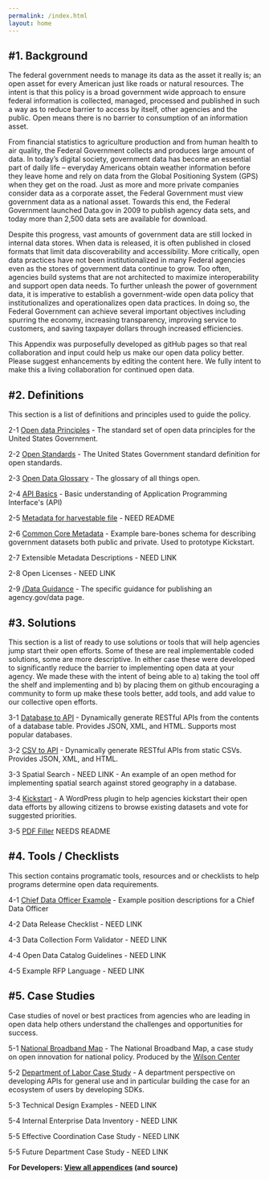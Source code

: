 ```yaml
---
permalink: /index.html
layout: home
---
```


#1. Background
-------------
The federal government needs to  manage its data as the asset it really is; an open asset for every American just like roads or natural resources. The intent is that this policy is a broad government wide approach to ensure federal information is collected, managed, processed and published in such a way as to reduce barrier to access by itself, other agencies and the public.  Open means there is no barrier to consumption of an information asset.  

From financial statistics to agriculture production and from human health to air quality, the Federal Government collects and produces large amount of data.  In today’s digital society, government data has become an essential part of daily life – everyday Americans obtain weather information before they leave home and rely on data from the Global Positioning System (GPS) when they get on the road.  Just as more and more private companies consider data as a corporate asset, the Federal Government must view government data as a national asset.  Towards this end, the Federal Government launched Data.gov in 2009 to publish agency data sets, and today more than 2,500 data sets are available for download.

Despite this progress, vast amounts of government data are still locked in internal data stores. When data is released, it is often published in closed formats that limit data discoverability and accessibility.  More critically, open data practices have not been institutionalized in many Federal agencies even as the stores of government data continue to grow.  Too often, agencies build systems that are not architected to maximize interoperability and support open data needs.  To further unleash the power of government data, it is imperative to establish a government-wide open data policy that institutionalizes and operationalizes open data practices.  In doing so, the Federal Government can achieve several important objectives including spurring the economy, increasing transparency, improving service to customers, and saving taxpayer dollars through increased efficiencies.

This Appendix was purposefully developed as gitHub pages so that real collaboration and input could help us make our open data policy better.  Please suggest enhancements by editing the content here.  We fully intent to make this a living collaboration for continued open data.


#2. Definitions
---------------
This section is a list of definitions and principles used to guide the policy.

2-1 [Open data Principles](http://project-open-data.github.com/open-data-principles/) - The standard set of open data principles for the United States Government.

2-2 [Open Standards](http://project-open-data.github.com/open-standards/) - The United States Government standard definition for open standards.

2-3 [Open Data Glossary](http://project-open-data.github.com/glossary/) - The glossary of all things open.

2-4 [API Basics](http://project-open-data.github.com/api-basics/) - Basic understanding of Application Programming Interface's (API)

2-5 [Metadata for harvestable file](https://github.com/project-open-data/vocab.data.gov) - NEED README

2-6 [Common Core Metadata](https://github.com/project-open-data/dataset-schema) - Example bare-bones schema for describing government datasets both public and private. Used to prototype Kickstart.

2-7 Extensible Metadata Descriptions - NEED LINK

2-8 Open Licenses - NEED LINK

2-9 [/Data Guidance](http://project-open-data.github.com/slash-data-guidance/) - The specific guidance for publishing an agency.gov/data page.


#3. Solutions 
-------------
This section is a list of ready to use solutions or tools that will help agencies jump start their open efforts.  Some of these are real implementable coded solutions, some are more descriptive.  In either case these were developed to significantly reduce the barrier to implementing open data at your agency.  We made these with the intent of being able to a) taking the tool off the shelf and implementing and b) by placing them on github encouraging a community to form up make these tools better, add tools, and add value to our collective open efforts.

3-1 [Database to API](https://github.com/project-open-data/db-to-api) - Dynamically generate RESTful APIs from the contents of a database table. Provides JSON, XML, and HTML. Supports most popular databases.

3-2 [CSV to API](https://github.com/project-open-data/csv-to-api) - Dynamically generate RESTful APIs from static CSVs. Provides JSON, XML, and HTML.

3-3 Spatial Search - NEED LINK - An example of an open method for implementing spatial search against stored geography in a database.

3-4 [Kickstart](https://github.com/project-open-data/kickstart) - A WordPress plugin to help agencies kickstart their open data efforts by allowing citizens to browse existing datasets and vote for suggested priorities.

3-5 [PDF Filler](https://github.com/project-open-data/pdf-filler)
    NEEDS README


#4. Tools / Checklists
---------------------
This section contains programatic tools, resources and or checklists to help programs determine open data requirements.

4-1 [Chief Data Officer Example](http://project-open-data.github.com/cdo-description/) - Example position descriptions for a Chief Data Officer

4-2 Data Release Checklist - NEED LINK

4-3 Data Collection Form Validator - NEED LINK

4-4 Open Data Catalog Guidelines - NEED LINK

4-5 Example RFP Language - NEED LINK

#5. Case Studies
---------------
Case studies of novel or best practices from agencies who are leading in open data help others understand the challenges and opportunities for success.

5-1 [National Broadband Map](http://www.wilsoncenter.org/sites/default/files/National%20Broadband%20Map%20Wilson%20Center%20Case%20Study.pdf) - The National Broadband Map, a case study on open innovation for national policy.  Produced by the [Wilson Center](http://www.wilsoncenter.org/)

5-2 [Department of Labor Case Study](http://project-open-data.github.com/Labor_OpenData_CaseStudy/) - A department perspective on developing APIs for general use and in particular building the case for an ecosystem of users by developing SDKs.

5-3 Technical Design Examples - NEED LINK

5-4 Internal Enterprise Data Inventory - NEED LINK

5-5 Effective Coordination Case Study - NEED LINK

5-5 Future Department Case Study - NEED LINK



**For Developers: [View all appendices](http://github.com/project-open-data/) (and source)**